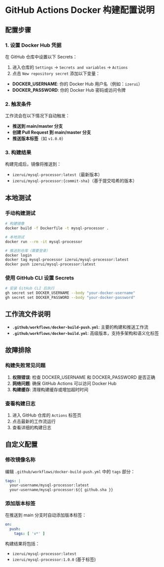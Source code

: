 # GitHub Actions Docker 构建配置说明

## 配置步骤

### 1. 设置 Docker Hub 凭据

在 GitHub 仓库中设置以下 Secrets：

1. 进入仓库的 `Settings` -> `Secrets and variables` -> `Actions`
2. 点击 `New repository secret` 添加以下变量：

- **DOCKER_USERNAME**: 你的 Docker Hub 用户名（例如：`izerui`）
- **DOCKER_PASSWORD**: 你的 Docker Hub 密码或访问令牌

### 2. 触发条件

工作流会在以下情况下自动触发：

- **推送到 main/master 分支**
- **创建 Pull Request 到 main/master 分支**
- **推送版本标签**（如 `v1.0.0`）

### 3. 构建结果

构建完成后，镜像将推送到：

- `izerui/mysql-processor:latest`（最新版本）
- `izerui/mysql-processor:{commit-sha}`（基于提交哈希的版本）

## 本地测试

### 手动构建测试
```bash
# 构建镜像
docker build -f Dockerfile -t mysql-processor .

# 本地测试
docker run --rm -it mysql-processor

# 推送到仓库（需要登录）
docker login
docker tag mysql-processor izerui/mysql-processor:latest
docker push izerui/mysql-processor:latest
```

### 使用 GitHub CLI 设置 Secrets
```bash
# 安装 GitHub CLI 后执行
gh secret set DOCKER_USERNAME --body "your-docker-username"
gh secret set DOCKER_PASSWORD --body "your-docker-password"
```

## 工作流文件说明

- **`.github/workflows/docker-build-push.yml`**: 主要的构建和推送工作流
- **`.github/workflows/docker-build.yml`**: 高级版本，支持多架构和语义化标签

## 故障排除

### 构建失败常见问题

1. **权限错误**: 检查 DOCKER_USERNAME 和 DOCKER_PASSWORD 是否正确
2. **网络问题**: 确保 GitHub Actions 可以访问 Docker Hub
3. **构建缓存**: 清理构建缓存或增加超时时间

### 查看构建日志

1. 进入 GitHub 仓库的 `Actions` 标签页
2. 点击最新的工作流运行
3. 查看详细的构建日志

## 自定义配置

### 修改镜像名称
编辑 `.github/workflows/docker-build-push.yml` 中的 `tags` 部分：

```yaml
tags: |
  your-username/mysql-processor:latest
  your-username/mysql-processor:${{ github.sha }}
```

### 添加版本标签
在推送到 main 分支时自动添加版本标签：

```yaml
on:
  push:
    tags: [ 'v*' ]
```

构建结果将包括：
- `izerui/mysql-processor:latest`
- `izerui/mysql-processor:1.0.0` (基于标签)